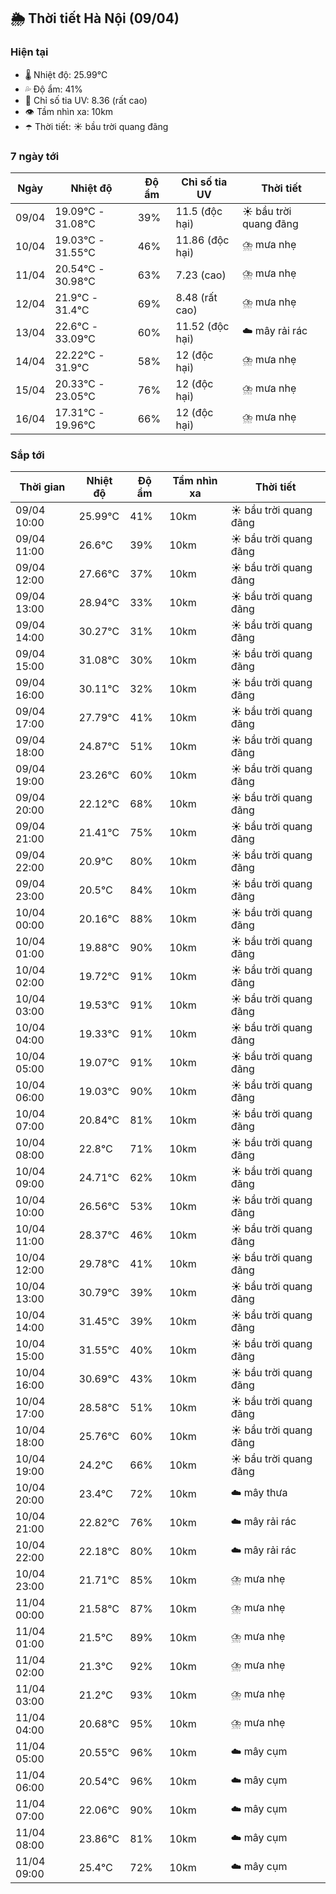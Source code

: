 ## 🌦️ Thời tiết Hà Nội (09/04)

### Hiện tại

- 🌡️ Nhiệt độ: 25.99℃
- 💦 Độ ẩm: 41%
- 🌟 Chỉ số tia UV: 8.36 (rất cao)
- 👁️ Tầm nhìn xa: 10km
- ☂️ Thời tiết: ☀️ bầu trời quang đãng

### 7 ngày tới

| Ngày | Nhiệt độ | Độ ẩm | Chỉ số tia UV | Thời tiết |
| --- | --- | --- | --- | --- |
| 09/04 | 19.09℃ - 31.08℃ | 39% | 11.5 (độc hại) | ☀️ bầu trời quang đãng |
| 10/04 | 19.03℃ - 31.55℃ | 46% | 11.86 (độc hại) | ⛈️ mưa nhẹ |
| 11/04 | 20.54℃ - 30.98℃ | 63% | 7.23 (cao) | ⛈️ mưa nhẹ |
| 12/04 | 21.9℃ - 31.4℃ | 69% | 8.48 (rất cao) | ⛈️ mưa nhẹ |
| 13/04 | 22.6℃ - 33.09℃ | 60% | 11.52 (độc hại) | ☁️ mây rải rác |
| 14/04 | 22.22℃ - 31.9℃ | 58% | 12 (độc hại) | ⛈️ mưa nhẹ |
| 15/04 | 20.33℃ - 23.05℃ | 76% | 12 (độc hại) | ⛈️ mưa nhẹ |
| 16/04 | 17.31℃ - 19.96℃ | 66% | 12 (độc hại) | ⛈️ mưa nhẹ |

### Sắp tới

| Thời gian | Nhiệt độ | Độ ẩm | Tầm nhìn xa | Thời tiết |
| --- | --- | --- | --- | --- |
| 09/04 10:00 | 25.99℃ | 41% | 10km | ☀️ bầu trời quang đãng |
| 09/04 11:00 | 26.6℃ | 39% | 10km | ☀️ bầu trời quang đãng |
| 09/04 12:00 | 27.66℃ | 37% | 10km | ☀️ bầu trời quang đãng |
| 09/04 13:00 | 28.94℃ | 33% | 10km | ☀️ bầu trời quang đãng |
| 09/04 14:00 | 30.27℃ | 31% | 10km | ☀️ bầu trời quang đãng |
| 09/04 15:00 | 31.08℃ | 30% | 10km | ☀️ bầu trời quang đãng |
| 09/04 16:00 | 30.11℃ | 32% | 10km | ☀️ bầu trời quang đãng |
| 09/04 17:00 | 27.79℃ | 41% | 10km | ☀️ bầu trời quang đãng |
| 09/04 18:00 | 24.87℃ | 51% | 10km | ☀️ bầu trời quang đãng |
| 09/04 19:00 | 23.26℃ | 60% | 10km | ☀️ bầu trời quang đãng |
| 09/04 20:00 | 22.12℃ | 68% | 10km | ☀️ bầu trời quang đãng |
| 09/04 21:00 | 21.41℃ | 75% | 10km | ☀️ bầu trời quang đãng |
| 09/04 22:00 | 20.9℃ | 80% | 10km | ☀️ bầu trời quang đãng |
| 09/04 23:00 | 20.5℃ | 84% | 10km | ☀️ bầu trời quang đãng |
| 10/04 00:00 | 20.16℃ | 88% | 10km | ☀️ bầu trời quang đãng |
| 10/04 01:00 | 19.88℃ | 90% | 10km | ☀️ bầu trời quang đãng |
| 10/04 02:00 | 19.72℃ | 91% | 10km | ☀️ bầu trời quang đãng |
| 10/04 03:00 | 19.53℃ | 91% | 10km | ☀️ bầu trời quang đãng |
| 10/04 04:00 | 19.33℃ | 91% | 10km | ☀️ bầu trời quang đãng |
| 10/04 05:00 | 19.07℃ | 91% | 10km | ☀️ bầu trời quang đãng |
| 10/04 06:00 | 19.03℃ | 90% | 10km | ☀️ bầu trời quang đãng |
| 10/04 07:00 | 20.84℃ | 81% | 10km | ☀️ bầu trời quang đãng |
| 10/04 08:00 | 22.8℃ | 71% | 10km | ☀️ bầu trời quang đãng |
| 10/04 09:00 | 24.71℃ | 62% | 10km | ☀️ bầu trời quang đãng |
| 10/04 10:00 | 26.56℃ | 53% | 10km | ☀️ bầu trời quang đãng |
| 10/04 11:00 | 28.37℃ | 46% | 10km | ☀️ bầu trời quang đãng |
| 10/04 12:00 | 29.78℃ | 41% | 10km | ☀️ bầu trời quang đãng |
| 10/04 13:00 | 30.79℃ | 39% | 10km | ☀️ bầu trời quang đãng |
| 10/04 14:00 | 31.45℃ | 39% | 10km | ☀️ bầu trời quang đãng |
| 10/04 15:00 | 31.55℃ | 40% | 10km | ☀️ bầu trời quang đãng |
| 10/04 16:00 | 30.69℃ | 43% | 10km | ☀️ bầu trời quang đãng |
| 10/04 17:00 | 28.58℃ | 51% | 10km | ☀️ bầu trời quang đãng |
| 10/04 18:00 | 25.76℃ | 60% | 10km | ☀️ bầu trời quang đãng |
| 10/04 19:00 | 24.2℃ | 66% | 10km | ☀️ bầu trời quang đãng |
| 10/04 20:00 | 23.4℃ | 72% | 10km | ☁️ mây thưa |
| 10/04 21:00 | 22.82℃ | 76% | 10km | ☁️ mây rải rác |
| 10/04 22:00 | 22.18℃ | 80% | 10km | ☁️ mây rải rác |
| 10/04 23:00 | 21.71℃ | 85% | 10km | ⛈️ mưa nhẹ |
| 11/04 00:00 | 21.58℃ | 87% | 10km | ⛈️ mưa nhẹ |
| 11/04 01:00 | 21.5℃ | 89% | 10km | ⛈️ mưa nhẹ |
| 11/04 02:00 | 21.3℃ | 92% | 10km | ⛈️ mưa nhẹ |
| 11/04 03:00 | 21.2℃ | 93% | 10km | ⛈️ mưa nhẹ |
| 11/04 04:00 | 20.68℃ | 95% | 10km | ⛈️ mưa nhẹ |
| 11/04 05:00 | 20.55℃ | 96% | 10km | ☁️ mây cụm |
| 11/04 06:00 | 20.54℃ | 96% | 10km | ☁️ mây cụm |
| 11/04 07:00 | 22.06℃ | 90% | 10km | ☁️ mây cụm |
| 11/04 08:00 | 23.86℃ | 81% | 10km | ☁️ mây cụm |
| 11/04 09:00 | 25.4℃ | 72% | 10km | ☁️ mây cụm |
